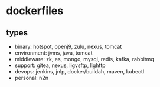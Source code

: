 # dockerfiles

## types

- binary: hotspot, openj9, zulu, nexus, tomcat
- environment: jvms, java, tomcat
- middleware: zk, es, mongo, mysql, redis, kafka, rabbitmq
- support: gitea, nexus, ligvsftp, lighttp
- devops: jenkins, jnlp, docker/buildah, maven, kubectl
- personal: n2n
